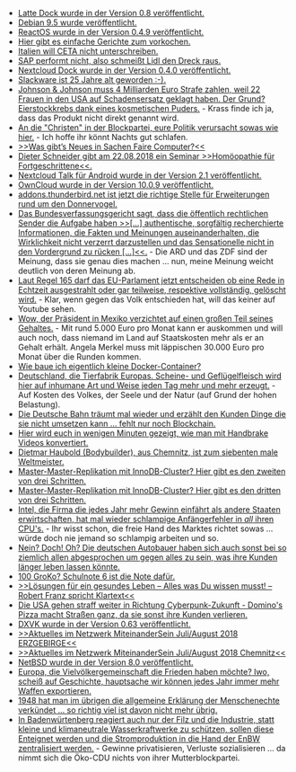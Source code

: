 * [Latte Dock wurde in der Version 0.8 veröffentlicht.](http://www.phoronix.com/scan.php?page=news_item&px=Latte-Dock-0.8)
* [Debian 9.5 wurde veröffentlicht.](https://www.pro-linux.de/news/1/26090/debian-gnulinux-95-ver%C3%B6ffentlicht.html)
* [ReactOS wurde in der Version 0.4.9 veröffentlicht.](https://www.phoronix.com/scan.php?page=news_item&px=ReactOS-0.4.9-Available)
* [Hier gibt es einfache Gerichte zum vorkochen.](https://www.smarticular.net/vorkochen-chili-salat-to-go-instant-suppe-bowl/)
* [Italien will CETA nicht unterschreiben.](https://www.neopresse.com/europa/italien-verweigert-frei-handelsabkommen-ceta-souveraener-staat/)
* [SAP performt nicht, also schmeißt Lidl den Dreck raus.](https://blog.fefe.de/?ts=a5b254c9)
* [Nextcloud Dock wurde in der Version 0.4.0 veröffentlicht.](https://www.pro-linux.de/news/1/26094/nextcloud-deck-040-ver%C3%B6ffentlicht.html)
* [Slackware ist 25 Jahre alt geworden :-).](https://opensource.com/article/18/7/stackware-turns-25)
* [Johnson & Johnson muss 4 Milliarden Euro Strafe zahlen, weil 22 Frauen in den USA auf Schadensersatz geklagt haben. Der Grund? Eierstockkrebs dank eines kosmetischen Puders.](https://www.neopresse.com/gesellschaft/pharmakonzern-erhaelt-milliardenstrafe-pflegeprodukte-verursachten-krebs/) - Krass finde ich ja, dass das Produkt nicht direkt genannt wird.
* [An die "Christen" in der Blockpartei, eure Politik verursacht sowas wie hier.](https://netzfrauen.org/2018/07/17/zuwara/) - Ich hoffe ihr könnt Nachts gut schlafen.
* [>>Was gibt’s Neues in Sachen Faire Computer?<<](https://cdn.media.ccc.de/events/fiffkon/2015/h264-hd/fiffkon15-3-deu-Was_gibts_Neues_in_Sachen_Faire_Computer_hd.mp4)
* [Dieter Schneider gibt am 22.08.2018 ein Seminar >>Homöopathie für Fortgeschrittene<<.](https://www.heilpraktiker-fg.de/2018/08/22/hom%C3%B6opathie-f%C3%BCr-fortgeschrittene/)
* [Nextcloud Talk für Android wurde in der Version 2.1 veröffentlicht.](https://nextcloud.com/blog/nextcloud-talk-android-2.1-app-is-out/)
* [OwnCloud wurde in der Version 10.0.9 veröffentlicht.](https://www.pro-linux.de/news/1/26101/owncloud-1009-verbessert-passwort-richtlinie-und-pending-shares.html)
* [addons.thunderbird.net ist jetzt die richtige Stelle für Erweiterungen rund um den Donnervogel.](https://www.pro-linux.de/news/1/26104/erweiterungen-f%C3%BCr-thunderbird-und-seamonkey-jetzt-auf-eigener-seite.html)
* [Das Bundesverfassungsgericht sagt, dass die öffentlich rechtlichen Sender die Aufgabe haben >>[...] authentische, sorgfältig recherchierte Informationen, die Fakten und Meinungen auseinanderhalten, die Wirklichkeit nicht verzerrt darzustellen und das Sensationelle nicht in den Vordergrund zu rücken [...]<<.](https://paulschreyer.wordpress.com/2018/07/18/bieten-ard-und-zdf-orientierung/) - Die ARD und das ZDF sind der Meinung, dass sie genau dies machen ... nun, meine Meinung weicht deutlich von deren Meinung ab.
* [Laut Regel 165 darf das EU-Parlament jetzt entscheiden ob eine Rede in Echtzeit ausgestrahlt oder gar teilweise, respektive vollständig, gelöscht wird.](https://www.neopresse.com/europa/unfassbar-eu-parlamentarier-reden-sind-nicht-mehr-live/) - Klar, wenn gegen das Volk entschieden hat, will das keiner auf Youtube sehen.
* [Wow, der Präsident in Mexiko verzichtet auf einen großen Teil seines Gehaltes.](https://www.neopresse.com/politik/das-nennt-sich-linkspopulismus-neuer-mexikanischer-praesident-verzichtet-auf-grossteil-seines-gehaltes/) - Mit rund 5.000 Euro pro Monat kann er auskommen und will auch noch, dass niemand im Land auf Staatskosten mehr als er an Gehalt erhält. Angela Merkel muss mit läppischen 30.000 Euro pro Monat über die Runden kommen.
* [Wie baue ich eigentlich kleine Docker-Container?](https://opensource.com/article/18/7/building-container-images)
* [Deutschland, die Tierfabrik Europas. Scheine- und Geflügelfleisch wird hier auf inhumane Art und Weise jeden Tag mehr und mehr erzeugt.](https://netzfrauen.org/2018/07/19/agrarindustrie-2/) - Auf Kosten des Volkes, der Seele und der Natur (auf Grund der hohen Belastung).
* [Die Deutsche Bahn träumt mal wieder und erzählt den Kunden Dinge die sie nicht umsetzen kann ... fehlt nur noch Blockchain.](http://www.sonnenseite.com/de/franz-alt/kommentare-interviews/die-bahn-holt-uns-kuenftig-zu-hause-ab.html)
* [Hier wird euch in wenigen Minuten gezeigt, wie man mit Handbrake Videos konvertiert.](https://opensource.com/article/18/7/handbrake)
* [Dietmar Haubold (Bodybuilder), aus Chemnitz, ist zum siebenten male Weltmeister.](https://www.youtube.com/watch?v=8Qqjbs9tnoc)
* [Master-Master-Replikation mit InnoDB-Cluster? Hier gibt es den zweiten von drei Schritten.](https://www.percona.com/blog/2018/07/16/innodb-cluster-in-a-nutshell-part-2-mysql-router/)
* [Master-Master-Replikation mit InnoDB-Cluster? Hier gibt es den dritten von drei Schritten.](https://www.percona.com/blog/2018/07/20/innodb-cluster-in-a-nutshell-part-3-mysql-shell/)
* [Intel, die Firma die jedes Jahr mehr Gewinn einfährt als andere Staaten erwirtschaften, hat mal wieder schlampige Anfängerfehler in *all* ihren CPU's.](https://blog.fefe.de/?ts=a5af25e7) - Ihr wisst schon, die freie Hand des Marktes richtet sowas ... würde doch nie jemand so schlampig arbeiten und so.
* [Nein? Doch! Oh? Die deutschen Autobauer haben sich auch sonst bei so ziemlich allen abgesprochen um gegen alles zu sein, was ihre Kunden länger leben lassen könnte.](https://blog.fefe.de/?ts=a5af32ef)
* [100 GroKo? Schulnote 6 ist die Note dafür.](https://www.neopresse.com/politik/dach/zwischenzeugnis-in-der-groko-schlechte-noten-nach-100-tagen/)
* [>>Lösungen für ein gesundes Leben – Alles was Du wissen musst! – Robert Franz spricht Klartext<<](https://www.welt-im-wandel.tv/video/loesungen-fuer-ein-gesundes-leben-alles-was-du-wissen-musst-robert-franz-spricht-klartext/)
* [Die USA gehen straff weiter in Richtung Cyberpunk-Zukunft - Domino's Pizza macht Straßen ganz, da sie sonst ihre Kunden verlieren.](https://blog.fefe.de/?ts=a5acd2f3)
* [DXVK wurde in der Version 0.63 veröffentlicht.](https://www.phoronix.com/scan.php?page=news_item&px=DXVK-0.63-Released)
* [>>Aktuelles im Netzwerk MiteinanderSein Juli/August 2018 ERZGEBIRGE<<](https://bio-erzgebirge.de/wp/?p=15611)
* [>>Aktuelles im Netzwerk MiteinanderSein Juli/August 2018 Chemnitz<<](https://bio-erzgebirge.de/wp/?p=15386)
* [NetBSD wurde in der Version 8.0 veröffentlicht.](https://www.phoronix.com/scan.php?page=news_item&px=NetBSD-8.0-Officially-Released)
* [Europa, die Vielvölkergemeinschaft die Frieden haben möchte? Iwo, scheiß auf Geschichte, hauptsache wir können jedes Jahr immer mehr Waffen exportieren.](https://www.neopresse.com/europa/eu-ruestungsexporte-ein-glaenzendes-geschaeft/)
* [1948 hat man im übrigen die allgemeine Erklärung der Menschenechte verkündet ... so richtig viel ist davon nicht mehr übrig.](https://www.maskenfall.de/?p=12726)
* [In Badenwürtenberg reagiert auch nur der Filz und die Industrie, statt kleine und klimaneutrale Wasserkraftwerke zu schützen, sollen diese Enteignet werden und die Stromproduktion in die Hand der EnBW zentralisiert werden.](http://www.sonnenseite.com/de/politik/kalte-enteignung-bewa-776hrter-mittelsta-776ndler.html) - Gewinne privatisieren, Verluste sozialisieren ... da nimmt sich die Öko-CDU nichts von ihrer Mutterblockpartei.
